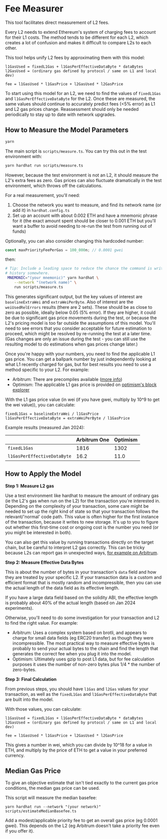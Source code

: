 # Fee Measurer

This tool facilitates direct measurement of L2 fees.

Every L2 needs to extend Ethereum's system of charging fees to account for their
L1 costs. The method tends to be different for each L2, which creates a lot of
confusion and makes it difficult to compare L2s to each other.

This tool helps unify L2 fees by approximating them with this model:

```
l1GasUsed = fixedL1Gas + l1GasPerEffectiveDataByte * dataBytes
l2GasUsed = (ordinary gas defined by protocol / same on L1 and local dev)

fee = l1GasUsed * l1GasPrice + l2GasUsed * l2GasPrice
```

To start using this model for an L2, we need to find the values of `fixedL1Gas`
and `l1GasPerEffectiveDataByte` for the L2. Once these are measured, the same
values should continue to accurately predict fees (<5% error) as L1 and L2 gas
prices change. Reassessment should only be needed periodically to stay up to
date with network upgrades.

## How to Measure the Model Parameters

```sh
yarn
```

The main script is `scripts/measure.ts`. You can try this out in the test
environment with:

```sh
yarn hardhat run scripts/measure.ts
```

However, because the test environment is not an L2, it should measure the L2's
extra fees as zero. Gas prices can also fluctuate dramatically in the test
environment, which throws off the calculations.

For a real measurement, you'll need:
1. Choose the network you want to measure, and find its network name (or add it)
   in `hardhat.config.ts`
1. Set up an account with about 0.002 ETH and have a mnemonic phrase for it (the
   exact amount spent should be closer to 0.001 ETH but you'll want a buffer to
   avoid needing to re-run the test from running out of funds)

Optionally, you can also consider changing this hardcoded number:

```ts
const maxPriorityFeePerGas = 100_000n; // 0.0001 gwei
```

then:

```sh
# Tip: Include a leading space to reduce the chance the command is written to
# history somewhere.
 MNEMONIC="(your mnemonic)" yarn hardhat \
    --network "(network name)" \
    run scripts/measure.ts
```

This generates significant output, but the key values of interest are
`baselineExtraWei` and `extraWeiPerByte`. Also of interest are the
`weiUsedRelErrors` results (there are 2 sets). These should be as close to zero
as possible, ideally below 0.05 (5% error). If they are higher, it could be due
to significant gas price movements during the test, or because the L2's pricing
model is too far outside the assumptions of this model. You'll need to see
errors that you consider acceptable for future estimation to proceed, which
might be resolved by re-running the test at a later time. (Gas changes are only
an issue during the test - you can still use the resulting model to do
estimations when gas prices change later.)

Once you're happy with your numbers, you need to find the applicable L1 gas
price. You can get a ballpark number by just independently looking at what L1
recently charged for gas, but for best results you need to use a method specific
to your L2. For example:
- Arbitrum: There are precompiles available ([more info](
  https://hackmd.io/@voltrevo/H15SBijOa#Calculating-the-Actual-L1-Gas))
- Optimism: The applicable L1 gas price is provided on [optimism's block
  explorer](https://optimistic.etherscan.io/)

With the L1 gas price value (in wei (if you have gwei, multiply by 10^9 to get
the wei value)), you can calculate:

```
fixedL1Gas = baselineExtraWei / l1GasPrice
l1GasPerEffectiveDataByte = extraWeiPerByte / l1GasPrice
```

Example results (measured Jan 2024):

|                             | Arbitrum One | Optimism |
| --------------------------- | ------------ | -------- |
| `fixedL1Gas`                | 1816         | 1302     |
| `l1GasPerEffectiveDataByte` | 16.2         | 11.0     |

## How to Apply the Model

**Step 1: Measure L2 gas**

Use a test environment like hardhat to measure the amount of ordinary gas (ie
the L2's gas when run on the L2) for the transaction you're interested in.
Depending on the complexity of your transaction, some care might be needed to
set up the right kind of state so that your transaction follows the
relevant/'normal' code path. This value is often higher for the first instance
of the transaction, because it writes to new storage. It's up to you to figure
out whether this first-time cost or ongoing cost is the number you need (or you
might be interested in both).

You can also get this value by running transactions directly on the target
chain, but be careful to interpret L2 gas correctly. This can be tricky because
L2s can report gas in unexpected ways, [for example on Arbitrum](
https://hackmd.io/@voltrevo/H15SBijOa).

**Step 2: Measure Effective Data Bytes**

This is about the number of bytes in your transaction's `data` field and how
they are treated by your specific L2. If your transaction data is a custom and
efficient format that is mostly random and incompressible, then you can use the
actual length of the data field as its effective length.

If you have a large data field based on the solidity ABI, the effective length
is probably about 40% of the actual length (based on Jan 2024 experiments).

Otherwise, you'll need to do some investigation for your transaction and L2 to
find the right value. For example:
- Arbitrum: Uses a complex system based on brotli, and appears to charge for
  small data fields (eg ERC20 transfer) as though they were incompressible. The
  most practical way to measure effective bytes is probably to send your actual
  bytes to the chain and find the length that generates the correct fee when you
  plug it into the model.
- Optimism: Ultimately uses gzip to post L1 data, but for fee calculation
  purposes it uses the number of non-zero bytes plus 1/4 * the number of
  zero-bytes.

**Step 3: Final Calculation**

From previous steps, you should have `l1Gas` and `l2Gas` values for your
transaction, as well as the `fixedL1Gas` and `l1GasPerEffectiveDataByte` that
are built into the model.

With those values, you can calculate:

```
l1GasUsed = fixedL1Gas + l1GasPerEffectiveDataByte * dataBytes
l2GasUsed = (ordinary gas defined by protocol / same on L1 and local dev)

fee = l1GasUsed * l1GasPrice + l2GasUsed * l2GasPrice
```

This gives a number in wei, which you can divide by 10^18 for a value in ETH,
and multiply by the price of ETH to get a value in your preferred currency.

## Median Gas Price

To give an objective estimate that isn't tied exactly to the current gas price
conditions, the median gas price can be used.

This script will measure the median basefee:

```
yarn hardhat run --network "(your network)" scripts/estimateMedianBasefee.ts
```

Add a modest/applicable priority fee to get an overall gas price (eg 0.0001
gwei). This depends on the L2 (eg Arbitrum doesn't take a priority fee even if
you offer it).
